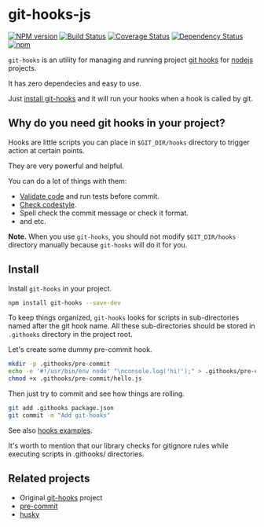 # git-hooks-js

[![NPM version](https://badge.fury.io/js/git-hooks.svg)](https://www.npmjs.com/package/git-hooks) [![Build Status](https://travis-ci.org/tarmolov/git-hooks-js.svg)](https://travis-ci.org/tarmolov/git-hooks-js) [![Coverage Status](https://coveralls.io/repos/tarmolov/git-hooks-js/badge.svg?branch=master&service=github)](https://coveralls.io/github/tarmolov/git-hooks-js?branch=master) [![Dependency Status](https://david-dm.org/tarmolov/git-hooks-js.svg)](https://david-dm.org/tarmolov/git-hooks-js) [![npm](https://img.shields.io/npm/dm/git-hooks.svg?maxAge=2592000)](https://www.npmjs.com/package/git-hooks)

`git-hooks` is an utility for managing and running project [git hooks](http://git-scm.com/docs/githooks) for [nodejs](http://nodejs.org/) projects.

It has zero dependecies and easy to use.

Just [install git-hooks](#install) and it will run your hooks when a hook is called by git.

## Why do you need git hooks in your project?
Hooks are little scripts you can place in `$GIT_DIR/hooks` directory to trigger action at certain points.

They are very powerful and helpful.

You can do a lot of things with them:

  * [Validate code](http://jshint.com/) and run tests before commit.
  * [Check codestyle](http://jscs.info/).
  * Spell check the commit message or check it format.
  * and etc.

**Note.** When you use `git-hooks`, you should not modify `$GIT_DIR/hooks` directory manually because `git-hooks` will do it for you.

## Install
Install `git-hooks` in your project.
```bash
npm install git-hooks --save-dev
```

To keep things organized, `git-hooks` looks for scripts in sub-directories named after the git hook name.
All these sub-directories should be stored in `.githooks` directory in the project root.

Let's create some dummy pre-commit hook.
```bash
mkdir -p .githooks/pre-commit
echo -e '#!/usr/bin/env node' "\nconsole.log('hi!');" > .githooks/pre-commit/hello.js
chmod +x .githooks/pre-commit/hello.js
```

Then just try to commit and see how things are rolling.
```bash
git add .githooks package.json
git commit -m "Add git-hooks"
```

See also [hooks examples](examples).

It's worth to mention that our library checks for gitignore rules while executing scripts in .githooks/ directories.

## Related projects
  * Original [git-hooks](https://github.com/icefox/git-hooks) project
  * [pre-commit](https://github.com/observing/pre-commit)
  * [husky](https://github.com/typicode/husky)
